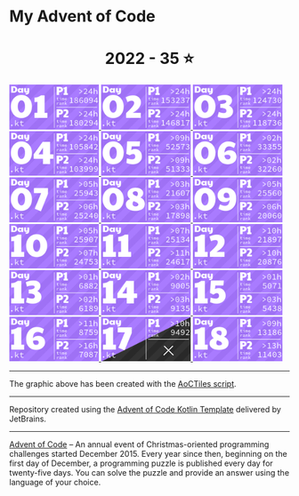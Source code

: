 # My Advent of Code

<!-- AOC TILES BEGIN -->
<h1 align="center">
  2022 - 35 ⭐
</h1>
<a href="src/Day01.kt">
  <img src="AoCTiles/Media/2022/01.png" width="161px">
</a>
<a href="src/Day02.kt">
  <img src="AoCTiles/Media/2022/02.png" width="161px">
</a>
<a href="src/Day03.kt">
  <img src="AoCTiles/Media/2022/03.png" width="161px">
</a>
<a href="src/Day04.kt">
  <img src="AoCTiles/Media/2022/04.png" width="161px">
</a>
<a href="src/Day05.kt">
  <img src="AoCTiles/Media/2022/05.png" width="161px">
</a>
<a href="src/Day06.kt">
  <img src="AoCTiles/Media/2022/06.png" width="161px">
</a>
<a href="src/Day07.kt">
  <img src="AoCTiles/Media/2022/07.png" width="161px">
</a>
<a href="src/Day08.kt">
  <img src="AoCTiles/Media/2022/08.png" width="161px">
</a>
<a href="src/Day09.kt">
  <img src="AoCTiles/Media/2022/09.png" width="161px">
</a>
<a href="src/Day10.kt">
  <img src="AoCTiles/Media/2022/10.png" width="161px">
</a>
<a href="src/Day11.kt">
  <img src="AoCTiles/Media/2022/11.png" width="161px">
</a>
<a href="src/Day12.kt">
  <img src="AoCTiles/Media/2022/12.png" width="161px">
</a>
<a href="src/Day13.kt">
  <img src="AoCTiles/Media/2022/13.png" width="161px">
</a>
<a href="src/Day14.kt">
  <img src="AoCTiles/Media/2022/14.png" width="161px">
</a>
<a href="src/Day15.kt">
  <img src="AoCTiles/Media/2022/15.png" width="161px">
</a>
<a href="src/Day16.kt">
  <img src="AoCTiles/Media/2022/16.png" width="161px">
</a>
<a href="src/Day17.kt">
  <img src="AoCTiles/Media/2022/17.png" width="161px">
</a>
<a href="src/Day18.kt">
  <img src="AoCTiles/Media/2022/18.png" width="161px">
</a>
<!-- AOC TILES END -->

---
The graphic above has been created with the [AoCTiles script][aoc-tiles].

---
Repository created using the [Advent of Code Kotlin Template][template] delivered by JetBrains.

---
[Advent of Code][aoc] – An annual event of Christmas-oriented programming challenges started December 2015. Every year since then, beginning on the first day of December, a programming puzzle is published every day for twenty-five days. You can solve the puzzle and provide an answer using the language of your choice.

[aoc]: https://adventofcode.com
[aoc-tiles]: https://github.com/LiquidFun/adventofcode/tree/main/AoCTiles
[docs]: https://kotlinlang.org/docs/home.html
[template]: https://github.com/kotlin-hands-on/advent-of-code-kotlin-template
